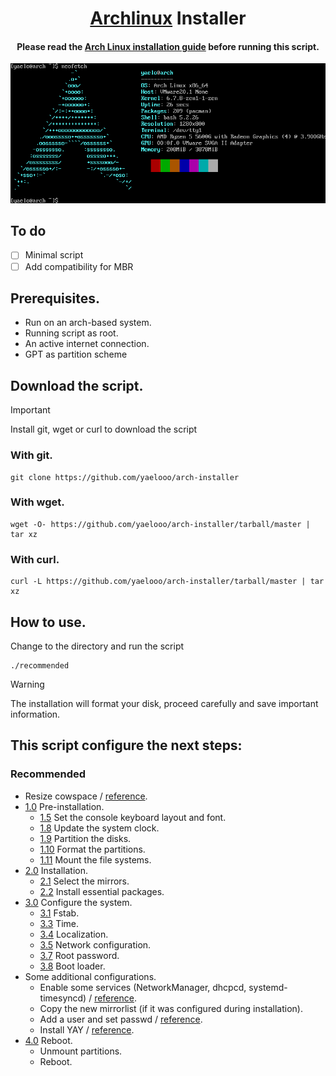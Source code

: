 <h1 align="center">
  <a href=https://www.archlinux.org>Archlinux</a> Installer
</h1>
<h4 align="center">Please read the <a href="https://wiki.archlinux.org/title/installation_guide">Arch Linux installation guide</a> before running this script.</h4>

![installation](https://github.com/yaelooo/arch-installer/blob/main/image/installation.png)

## To do
- [ ] Minimal script
- [ ] Add compatibility for MBR

## Prerequisites.
- Run on an arch-based system.
- Running script as root.
- An active internet connection.
- GPT as partition scheme

## Download the script.
> [!IMPORTANT]
> Install git, wget or curl to download the script

### With git.
```
git clone https://github.com/yaelooo/arch-installer
```

### With wget.
```
wget -O- https://github.com/yaelooo/arch-installer/tarball/master | tar xz
```

### With curl.
```
curl -L https://github.com/yaelooo/arch-installer/tarball/master | tar xz
```

## How to use.
Change to the directory and run the script
```
./recommended
```
> [!WARNING]
> The installation will format your disk, proceed carefully and save important information.

## This script configure the next steps:
### Recommended
- Resize cowspace / [reference](https://wiki.archlinux.org/title/archiso#Adjusting_the_size_of_the_root_file_system).
- [1.0](https://wiki.archlinux.org/title/archiso#Adjusting_the_size_of_the_root_file_system) Pre-installation.
    - [1.5](https://wiki.archlinux.org/title/installation_guide#Set_the_console_keyboard_layout_and_font) Set the console keyboard layout and font.
    - [1.8](https://wiki.archlinux.org/title/installation_guide#Update_the_system_clock) Update the system clock.
    - [1.9](https://wiki.archlinux.org/title/installation_guide#Partition_the_disks) Partition the disks.
    - [1.10](https://wiki.archlinux.org/title/installation_guide#Format_the_partitions) Format the partitions.
    - [1.11](https://wiki.archlinux.org/title/installation_guide#Mount_the_file_systems) Mount the file systems.
- [2.0](https://wiki.archlinux.org/title/installation_guide#Installation) Installation.
    - [2.1](https://wiki.archlinux.org/title/installation_guide#Select_the_mirrors) Select the mirrors.
    - [2.2](https://wiki.archlinux.org/title/installation_guide#Install_essential_packages) Install essential packages.
- [3.0](https://wiki.archlinux.org/title/installation_guide#Configure_the_system) Configure the system.
    - [3.1](https://wiki.archlinux.org/title/installation_guide#Fstab) Fstab.
    - [3.3](https://wiki.archlinux.org/title/installation_guide#Time) Time.
    - [3.4](https://wiki.archlinux.org/title/installation_guide#Localization) Localization.
    - [3.5](https://wiki.archlinux.org/title/installation_guide#Network_configuration) Network configuration.
    - [3.7](https://wiki.archlinux.org/title/installation_guide#Root_password) Root password.
    - [3.8](https://wiki.archlinux.org/title/installation_guide#Boot_loader) Boot loader.
- Some additional configurations.
    - Enable some services (NetworkManager, dhcpcd, systemd-timesyncd) / [reference](https://wiki.archlinux.org/title/systemd#Using_units).
    - Copy the new mirrorlist (if it was configured during installation).
    - Add a user and set passwd / [reference](https://wiki.archlinux.org/title/users_and_groups).
    - Install YAY / [reference](https://github.com/Jguer/yay).
- [4.0](https://wiki.archlinux.org/title/installation_guide#Reboot) Reboot.
    - Unmount partitions.
    - Reboot.
